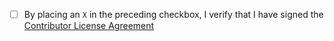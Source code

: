- [ ] By placing an `X` in the preceding checkbox, I verify that I have signed the [Contributor License Agreement](https://github.com/SeleniumHQ/docker-selenium/blob/master/CONTRIBUTING.md#contributing-code-to-selenium)
